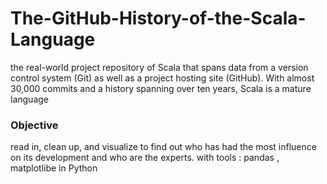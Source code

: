 # The-GitHub-History-of-the-Scala-Language
the real-world project repository of Scala that spans data from a version control system (Git) as well as a project hosting site (GitHub). With almost 30,000 commits and a history spanning over ten years, Scala is a mature language
### Objective
read in, clean up, and visualize to find out who has had the most influence on its development and who are the experts.
with tools : pandas , matplotlibe in Python
